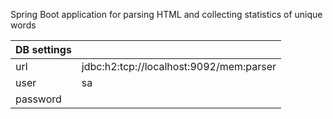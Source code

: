 Spring Boot application for parsing HTML and collecting statistics of unique words

| DB settings |                                         |
|-------------|-----------------------------------------|
| url         | jdbc:h2:tcp://localhost:9092/mem:parser |
| user        | sa                                      |
| password    |                                         |